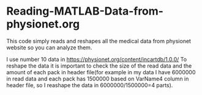 # Reading-MATLAB-Data-from-physionet.org
This code simply reads and reshapes all the medical data from physionet website so you can analyze them.

I use number 10 data in https://physionet.org/content/incartdb/1.0.0/
To reshape the data it is important to check the size of the read data and the amount of each pack in header file(for example in my data I have 6000000 in read data and each pack has 1500000 based on VarName4 column in header file, so I reashape the data in 6000000/1500000=4 parts).
